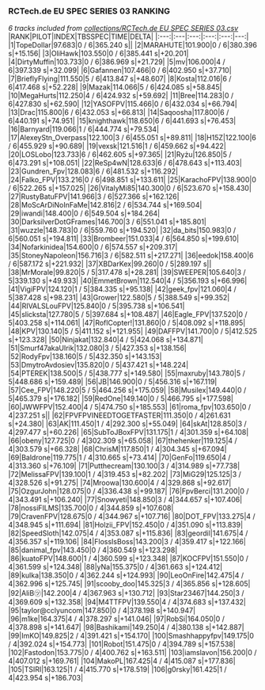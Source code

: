 ### RCTech.de EU SPEC SERIES 03 RANKING
*6 tracks included from [collections/RCTech.de EU SPEC SERIES 03.csv](/collections/RCTech.de%20EU%20SPEC%20SERIES%2003.csv)*
|RANK|PILOT|INDEX|TBSSPEC|TIME|DELTA|
|:---:|:---|:---:|:---:|:---:|---:|
|1|TopeDollar|97.683|0 / 6|365.240 s||
|2|MARAHUTE|101.900|0 / 6|380.396 s|+15.156|
|3|OliHawk|103.550|0 / 6|385.441 s|+20.201|
|4|DirtyMuffin|103.733|0 / 6|386.969 s|+21.729|
|5|mv|106.000|4 / 6|397.339 s|+32.099|
|6|Gafannen|107.466|0 / 6|402.950 s|+37.710|
|7|BrieflyFlying|111.550|5 / 6|413.847 s|+48.607|
|8|Kosta|112.016|6 / 6|417.468 s|+52.228|
|9|Mazak|114.066|5 / 6|424.085 s|+58.845|
|10|MegaHurts|112.250|4 / 6|424.932 s|+59.692|
|11|Bree|114.283|0 / 6|427.830 s|+62.590|
|12|YASOFPV|115.466|0 / 6|432.034 s|+66.794|
|13|Drac|115.800|6 / 6|432.053 s|+66.813|
|14|Saqoosha|117.800|6 / 6|440.191 s|+74.951|
|15|knighthawk|118.650|6 / 6|441.693 s|+76.453|
|16|Barnyard|119.066|1 / 6|444.774 s|+79.534|
|17|AlexeyStn_Overpass|122.100|3 / 6|455.051 s|+89.811|
|18|H15Z|122.100|6 / 6|455.929 s|+90.689|
|19|vexsk|121.516|1 / 6|459.662 s|+94.422|
|20|LOSLobo|123.733|6 / 6|462.605 s|+97.365|
|21|Ryżu|126.850|5 / 6|473.291 s|+108.051|
|22|ReSp4wN|128.633|6 / 6|478.643 s|+113.403|
|23|Gundren_Fpv|128.083|6 / 6|481.532 s|+116.292|
|24|Falko_FPV|133.216|0 / 6|498.851 s|+133.611|
|25|KarachoFPV|138.900|0 / 6|522.265 s|+157.025|
|26|VitalyMi85|140.300|0 / 6|523.670 s|+158.430|
|27|RustyBatuFPV|141.966|3 / 6|527.366 s|+162.126|
|28|MoScArDiNoInFaMe|142.816|2 / 6|534.744 s|+169.504|
|29|iwandi|148.400|0 / 6|549.504 s|+184.264|
|30|DarksilverDotGFrames|146.700|3 / 6|551.041 s|+185.801|
|31|wuzzle|148.783|0 / 6|559.760 s|+194.520|
|32|da_bits|150.983|0 / 6|560.051 s|+194.811|
|33|Brombeer|151.033|4 / 6|564.850 s|+199.610|
|34|Nofarkinidea|154.600|0 / 6|574.557 s|+209.317|
|35|StoneyNapoleon|156.716|3 / 6|582.511 s|+217.271|
|36|eedok|158.400|6 / 6|587.172 s|+221.932|
|37|XBDarKex|99.260|0 / 5|289.197 s||
|38|MrMorale|99.820|5 / 5|317.478 s|+28.281|
|39|SWEEPER|105.640|3 / 5|339.130 s|+49.933|
|40|EmmetBrown|112.540|4 / 5|356.193 s|+66.996|
|41|VigiFPV|124.120|1 / 5|384.335 s|+95.138|
|42|geek_fpv|121.060|4 / 5|387.428 s|+98.231|
|43|Grower|122.580|5 / 5|388.549 s|+99.352|
|44|RIVALSLouFPV|125.840|0 / 5|395.738 s|+106.541|
|45|slicksta|127.780|5 / 5|397.684 s|+108.487|
|46|Eagle_FPV|137.520|0 / 5|403.258 s|+114.061|
|47|RoflCopter!|131.860|0 / 5|408.092 s|+118.895|
|48|KPV|130.140|5 / 5|411.152 s|+121.955|
|49|DAFFPV|141.700|0 / 5|412.525 s|+123.328|
|50|Ninjakat|132.840|4 / 5|424.068 s|+134.871|
|51|Smurf47akaUlrik|132.080|3 / 5|427.353 s|+138.156|
|52|RodyFpv|138.160|5 / 5|432.350 s|+143.153|
|53|DmytroAvdosiev|135.820|0 / 5|437.421 s|+148.224|
|54|PTEREK|138.500|5 / 5|438.777 s|+149.580|
|55|maxruby|143.780|5 / 5|448.686 s|+159.489|
|56|JB|146.900|0 / 5|456.316 s|+167.119|
|57|Cee_FPV|148.220|5 / 5|464.256 s|+175.059|
|58|Musilex|149.440|0 / 5|465.379 s|+176.182|
|59|RedOne|149.140|0 / 5|466.795 s|+177.598|
|60|JWWFPV|152.400|4 / 5|474.750 s|+185.553|
|61|roma_fpv|103.650|0 / 4|237.251 s||
|62|FPVFPVINEEDTOGETFASTER|111.350|0 / 4|261.631 s|+24.380|
|63|AK|111.450|1 / 4|292.300 s|+55.049|
|64|skAt|128.850|3 / 4|297.477 s|+60.226|
|65|SubToJBoxFPV|131.175|1 / 4|301.359 s|+64.108|
|66|obeny|127.725|0 / 4|302.309 s|+65.058|
|67|thehenker|119.125|4 / 4|303.579 s|+66.328|
|68|ChrisM|117.850|1 / 4|304.345 s|+67.094|
|69|Baldrone|119.775|1 / 4|310.665 s|+73.414|
|70|GenFo|119.650|4 / 4|313.360 s|+76.109|
|71|Putthecream|130.100|3 / 4|314.989 s|+77.738|
|72|MelissaFPV|139.100|1 / 4|319.453 s|+82.202|
|73|MiG29|125.125|3 / 4|328.526 s|+91.275|
|74|Mroowa|130.600|4 / 4|329.868 s|+92.617|
|75|OzgurJohn|128.075|0 / 4|336.438 s|+99.187|
|76|FpvBerci|131.200|0 / 4|343.491 s|+106.240|
|77|Snowyeti|148.850|3 / 4|344.657 s|+107.406|
|78|nossiFILMS|135.700|0 / 4|344.859 s|+107.608|
|79|CravenFPV|128.675|0 / 4|344.967 s|+107.716|
|80|DOT_FPV|133.275|4 / 4|348.945 s|+111.694|
|81|Holzii_FPV|152.450|0 / 4|351.090 s|+113.839|
|82|SpeedSloth|142.075|4 / 4|353.087 s|+115.836|
|83|geordil|141.675|4 / 4|356.357 s|+119.106|
|84|FlossIsBoss|143.200|3 / 4|359.417 s|+122.166|
|85|danimal_fpv|143.450|0 / 4|360.549 s|+123.298|
|86|kuatoFPV|148.600|1 / 4|360.599 s|+123.348|
|87|KOCFPV|151.550|0 / 4|361.599 s|+124.348|
|88|yNa|155.375|0 / 4|361.663 s|+124.412|
|89|kulka|138.350|0 / 4|362.244 s|+124.993|
|90|LeoOnFire|142.475|4 / 4|362.996 s|+125.745|
|91|scooby_doo|145.325|3 / 4|365.856 s|+128.605|
|92|AliB㋡|142.200|4 / 4|367.963 s|+130.712|
|93|Star23467|144.250|3 / 4|369.609 s|+132.358|
|94|M4TTFPV|139.550|4 / 4|374.683 s|+137.432|
|95|taylor@cclyuncom|147.850|0 / 4|378.198 s|+140.947|
|96|m1ke|164.375|4 / 4|378.297 s|+141.046|
|97|RobSi|164.050|0 / 4|378.898 s|+141.647|
|98|Bashikami|149.250|4 / 4|380.138 s|+142.887|
|99|ImKO|149.825|2 / 4|391.421 s|+154.170|
|100|Smashhappyfpv|149.175|0 / 4|392.024 s|+154.773|
|101|Robot|151.475|0 / 4|394.789 s|+157.538|
|102|Fastodon|153.775|0 / 4|400.762 s|+163.511|
|103|iamslavon|156.200|0 / 4|407.012 s|+169.761|
|104|MakoPL|167.425|4 / 4|415.087 s|+177.836|
|105|TSIRI|163.125|1 / 4|415.770 s|+178.519|
|106|g0rsky|161.425|1 / 4|423.954 s|+186.703|
